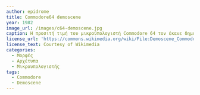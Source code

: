 ```yaml
---
author: epidrome
title: Commodore64 demoscene 
year: 1982 
image_url: /images/c64-demoscene.jpg
caption: Η προσιτή τιμή του μικροϋπολογιστή Commodore 64 τον έκανε δημοφιλή σε περισσότερο από δέκα εκατομύρια χρήστες, οι οποίοι εκτός από την αγορά λογισμικού και περιφερειακών, δημιούργησαν μια κοινότητα ερασιτεχνικής δημιουργίας και ανταλλαγής προγραμμάτων και παιχνιδιών, που διατηρήθηκε ως μέρος της ψηφιακής κουλτούρας και μετά την απόσυρση αυτού του μοντέλου. 
license_url: 'https://commons.wikimedia.org/wiki/File:Demoscene_Commodore_64.jpg'
license_text: Courtesy of Wikimedia 
categories:
  - Μορφές
  - Αρχέτυπα
  - Μικρουπολογιστής 
tags:
  - Commodore
  - Demoscene
---
```

